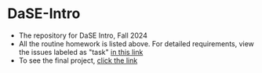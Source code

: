 # DaSE-Intro
- The repository for DaSE Intro, Fall 2024
- All the routine homework is listed above. For detailed requirements, view the issues labeled as "task" [in this link](https://github.com/X-lab2017/dase-2024-autumn/issues?page=2)
- To see the final project, [click the link](https://github.com/teamkongju/kongju/tree/main/%E5%A4%8D%E8%B5%9B)
